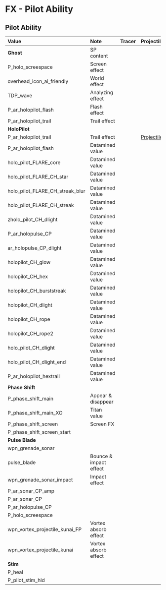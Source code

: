 # FX - Pilot Ability

## Pilot Ability

| Value | Note | Tracer | Projectile |
| :--- | :--- | :--- | :--- |
| **Ghost** | SP content |  |  |
| P\_holo\_screespace | Screen effect |  |  |
| overhead\_icon\_ai\_friendly | World effect |  |  |
| TDP\_wave | Analyzing effect |  |  |
| P\_ar\_holopilot\_flash | Flash effect |  |  |
| P\_ar\_holopilot\_trail | Trail effect |  |  |
| **HoloPilot** |  |  |  |
| P\_ar\_holopilot\_trail | Trail effect |  | [Projectile](https://gfycat.com/realactiveblackbird) |
| P\_ar\_holopilot\_flash | Datamined value |  |  |
| holo\_pilot\_FLARE\_core | Datamined value |  |  |
| holo\_pilot\_FLARE\_CH\_star | Datamined value |  |  |
| holo\_pilot\_FLARE\_CH\_streak\_blur | Datamined value |  |  |
| holo\_pilot\_FLARE\_CH\_streak | Datamined value |  |  |
| zholo\_pilot\_CH\_dlight | Datamined value |  |  |
| P\_ar\_holopulse\_CP | Datamined value |  |  |
| ar\_holopulse\_CP\_dlight | Datamined value |  |  |
| holopilot\_CH\_glow | Datamined value |  |  |
| holopilot\_CH\_hex | Datamined value |  |  |
| holopilot\_CH\_burststreak | Datamined value |  |  |
| holopilot\_CH\_dlight | Datamined value |  |  |
| holopilot\_CH\_rope | Datamined value |  |  |
| holopilot\_CH\_rope2 | Datamined value |  |  |
| holo\_pilot\_CH\_dlight | Datamined value |  |  |
| holo\_pilot\_CH\_dlight\_end | Datamined value |  |  |
| P\_ar\_holopilot\_hextrail | Datamined value |  |  |
| **Phase Shift** |  |  |  |
| P\_phase\_shift\_main | Appear & disappear |  |  |
| P\_phase\_shift\_main\_XO | Titan value |  |  |
| P\_phase\_shift\_screen | Screen FX |  |  |
| P\_phase\_shift\_screen\_start |  |  |  |
| **Pulse Blade** |  |  |  |
| wpn\_grenade\_sonar |  |  |  |
| pulse\_blade | Bounce & impact effect |  |  |
| wpn\_grenade\_sonar\_impact | Impact effect |  |  |
| P\_ar\_sonar\_CP\_amp |  |  |  |
| P\_ar\_sonar\_CP |  |  |  |
| P\_ar\_holopulse\_CP |  |  |  |
| P\_holo\_screespace |  |  |  |
| wpn\_vortex\_projectile\_kunai\_FP | Vortex absorb effect |  |  |
| wpn\_vortex\_projectile\_kunai | Vortex absorb effect |  |  |
| **Stim** |  |  |  |
| P\_heal |  |  |  |
| P\_pilot\_stim\_hld |  |  |  |

